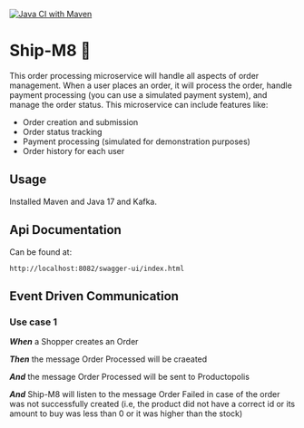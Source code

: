 [![Java CI with Maven](https://github.com/crisywini/ship-m8/actions/workflows/maven.yml/badge.svg?branch=develop&event=push)](https://github.com/crisywini/ship-m8/actions/workflows/maven.yml)

# Ship-M8 🚚

This order processing microservice will handle all aspects of order management. When a user places
an order, it will process the order, handle payment processing (you can use a simulated payment
system), and manage the order status. This microservice can include features like:

- Order creation and submission
- Order status tracking
- Payment processing (simulated for demonstration purposes)
- Order history for each user

## Usage

Installed Maven and Java 17 and Kafka.

## Api Documentation

Can be found at:

    http://localhost:8082/swagger-ui/index.html

## Event Driven Communication

### Use case 1

_**When**_ a Shopper creates an Order 

_**Then**_ the message Order Processed will be craeated 

_**And**_ the message Order Processed will be sent to Productopolis

**_And_** Ship-M8 will listen to the message Order Failed in
case of the order was not successfully created (i.e, the product did not have a correct id or its
amount to buy was less than 0 or it was higher than the stock)